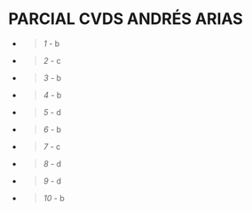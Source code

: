 # PARCIAL CVDS ANDRÉS ARIAS
* > *1* - b
* > *2* - c
* > *3* - b
* > *4* - b
* > *5* - d
* > *6* - b
* > *7* - c
* > *8* - d
* > *9* - d
* > *10* - b